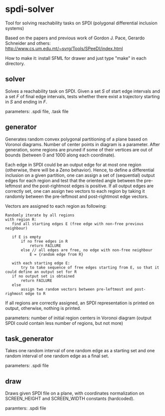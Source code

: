 # spdi-solver

Tool for solving reachability tasks on SPDI (polygonal differential inclusion systems)

Based on the papers and previous work of Gordon J. Pace, Gerardo Schneider and others: http://www.cs.um.edu.mt/~svrg/Tools/SPeeDI/index.html

How to make it: install SFML for drawer and just type "make" in each directory.

## solver

Solves a reachability task on SPDI. Given a set *S* of start edge intervals and a set *F* of final edge intervals, tests whether there exist a trajectory starting in *S* and ending in *F*.

parameters: .spdi file, .task file

## generator

Generates random convex polygonal partitioning of a plane based on Voronoi diagrams. Number of center points in diagram is a parameter. After generation, some regions are pruned if some of their vertices are out of bounds (between 0 and 1000 along each coordinate).

Each edge in SPDI could be an output edge for at most one region (otherwise, there will be a Zeno behavior). Hence, to define a differential inclusion on a given partition, one can assign a set of (sequential) output edges for each region and test that the oriented angle between the pre-leftmost and the post-rightmost edges is positive. If all output edges are correctly set, one can assign two vectors to each region by taking it randomly between the pre-leftmost and post-rightmost edge vectors.

Vectors are assigned to each region as following:

```
Randomly iterate by all regions
with region R:
   find all starting edges E (free edge with non-free previous neighbour)
   
   if E is empty
       if no free edges in R
           return FAILURE
       else // all edges are free, no edge with non-free neighbour
           E = {random edge from R}

   with each starting edge E:
       try to take sequence of free edges starting from E, so that it could define an output set for R
   if no output set is obtained
       return FAILURE
   else
       assign two random vectors between pre-leftmost and post-righmost edge to R
```

If all regions are correctly assigned, an SPDI representation is printed on output, otherwise, nothing is printed.

parameters: number of initial region centers in Voronoi diagram (output SPDI could contain less number of regions, but not more)

## task_generator

Takes one random interval of one random edge as a starting set and one random interval of one random edge as a final set.

parameters: .spdi file

## draw

Draws given SPDI file on a plane, with coordinates normalization on SCREEN_HEIGHT and SCREEN_WIDTH constants (hardcoded).

paramters: .spdi file
